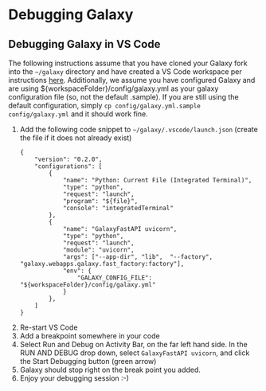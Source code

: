 
# Debugging Galaxy

## Debugging Galaxy in VS Code 

The following instructions assume that you have cloned your Galaxy fork into the
`~/galaxy` directory and have created a VS Code workspace per instructions
[here](./debugging_tests.md).  Additionally, we assume you have configured
Galaxy and are using ${workspaceFolder}/config/galaxy.yml as your galaxy
configuration file (so, not the default .sample). If you are still using the
default configuration, simply `cp config/galaxy.yml.sample config/galaxy.yml`
and it should work fine.


1. Add the following code snippet to `~/galaxy/.vscode/launch.json` (create the file if it does not already exist)
    ``` 
    {
        "version": "0.2.0",
        "configurations": [
            {
                "name": "Python: Current File (Integrated Terminal)",
                "type": "python",
                "request": "launch",
                "program": "${file}",
                "console": "integratedTerminal"
            },
            {
                "name": "GalaxyFastAPI uvicorn",
                "type": "python",
                "request": "launch",
                "module": "uvicorn",
                "args": ["--app-dir", "lib",  "--factory", "galaxy.webapps.galaxy.fast_factory:factory"],
                "env": {
                    "GALAXY_CONFIG_FILE": "${workspaceFolder}/config/galaxy.yml"
                }
            },
        ]
    }

    ```
2. Re-start VS Code
3. Add a breakpoint somewhere in your code
4. Select Run and Debug on Activity Bar, on the far left hand side. In the RUN AND DEBUG drop down, select `GalaxyFastAPI uvicorn`, and click the Start Debugging button (green arrow)
5. Galaxy should stop right on the break point you added.
6. Enjoy your debugging session :-)
